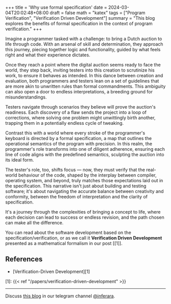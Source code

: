 +++
title = 'Why use formal specification'
date = 2024-03-04T20:02:48+08:00
draft = false
math = "katex"
tags = ["Program Verification", "Verification Driven Development"]
summary = "This blog explores the benefits of formal specification in the context of program verification."
+++

Imagine a programmer tasked with a challenge: to bring a Dutch auction to life through code. With an arsenal of skill and determination, they approach this journey, piecing together logic and functionality, guided by what feels right and what their experience dictates.

Once they reach a point where the digital auction seems ready to face the world, they step back, inviting testers into this creation to scrutinize his work, to ensure it behaves as intended. In this dance between creation and evaluation, both programmers and testers lean on a set of guidelines that are more akin to unwritten rules than formal commandments. This ambiguity can also open a door to endless interpretations, a breeding ground for misunderstandings.

Testers navigate through scenarios they believe will prove the auction's readiness. Each discovery of a flaw sends the project into a loop of corrections, where solving one problem might unwittingly birth another, trapping them in a potentially endless cycle of tweaking.

Contrast this with a world where every stroke of the programmer's keyboard is directed by a formal specification, a map that outlines the operational semantics of the program with precision. In this realm, the programmer's role transforms into one of diligent adherence, ensuring each line of code aligns with the predefined semantics, sculpting the auction into its ideal form.

The tester's role, too, shifts focus — now, they must verify that the real-world behaviour of the code, shaped by the interplay between compiler, operating system, and beyond, truly matches those expectations laid out in the specification. This narrative isn't just about building and testing software; it's about navigating the accurate balance between creativity and conformity, between the freedom of interpretation and the clarity of specification.

It's a journey through the complexities of bringing a concept to life, where each decision can lead to success or endless revision, and the path chosen can make all the difference.

You can read about the software development based on the specification/verification, or as we call it **Verification Driven Development** presented as a mathematical formalism in our post [[1]].

## References

- [Verification-Driven Development][1]

[1]: {{< ref "/papers/verification-driven-development" >}}

---

Discuss [this blog](https://t.me/inferara/5) in our telegram channel [@inferara](https://t.me/inferara/).

